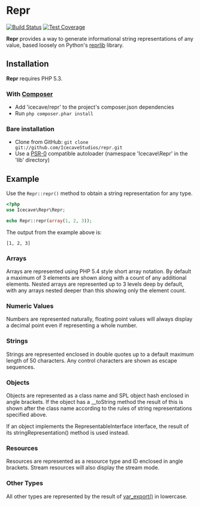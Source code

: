 # Repr

[![Build Status](https://secure.travis-ci.org/IcecaveStudios/repr.png)](http://travis-ci.org/IcecaveStudios/repr)
[![Test Coverage](http://icecavestudios.github.com/repr/coverage-report/coverage.png)](http://icecavestudios.github.com/repr/coverage-report/index.html)

**Repr** provides a way to generate informational string representations of any value, based loosely on Python's [reprlib](http://docs.python.org/release/3.1.5/library/reprlib.html) library.

## Installation

**Repr** requires PHP 5.3.

### With [Composer](http://getcomposer.org/)

* Add 'icecave/repr' to the project's composer.json dependencies
* Run `php composer.phar install`

### Bare installation

* Clone from GitHub: `git clone git://github.com/IcecaveStudios/repr.git`
* Use a [PSR-0](https://github.com/php-fig/fig-standards/blob/master/accepted/PSR-0.md)
  compatible autoloader (namespace 'Icecave\Repr' in the 'lib' directory)

## Example

Use the ```Repr::repr()``` method to obtain a string representation for any type.

```php
<?php
use Icecave\Repr\Repr;

echo Repr::repr(array(1, 2, 3));
```

The output from the example above is:

```
[1, 2, 3]
```

### Arrays

Arrays are represented using PHP 5.4 style short array notation. By default a maximum of 3 elements are shown along with a count of any additional elements.
Nested arrays are represented up to 3 levels deep by default, with any arrays nested deeper than this showing only the element count.

### Numeric Values

Numbers are represented naturally, floating point values will always display a decimal point even if representing a whole number.

### Strings

Strings are represented enclosed in double quotes up to a default maximum length of 50 characters. Any control characters are shown as escape sequences.

### Objects

Objects are represented as a class name and SPL object hash enclosed in angle brackets. If the object has a __toString method the result of this is shown after the class name according to the rules of string representations specified above.

If an object implements the RepresentableInterface interface, the result of its stringRepresentation() method is used instead.

### Resources

Resources are represented as a resource type and ID enclosed in angle brackets. Stream resources will also display the stream mode.

### Other Types

All other types are represented by the result of [var_export()](http://php.net/manual/en/function.var-export.php) in lowercase.
